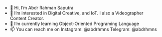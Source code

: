 - 👋 Hi, I’m Abdr Rahman Saputra
- 👀 I’m interested in Digital Creative, and IoT. I also a Videographer Content Creator.
- 🌱 I’m currently learning Object-Oriented Programing Language
- 📫 You can reach me on 
      Instagram: @abdrhmns
      Telegram: @abdrhmns

<!---
abdrhmns/abdrhmns is a ✨ special ✨ repository because its `README.md` (this file) appears on your GitHub profile.
You can click the Preview link to take a look at your changes.
--->

